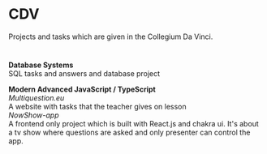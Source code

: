 # CDV
Projects and tasks which are given in the Collegium Da Vinci.

#
****Database Systems****\
SQL tasks and answers and database project

****Modern Advanced JavaScript / TypeScript****\
*Multiquestion.eu*\
A website with tasks that the teacher gives on lesson\
*NowShow-app*\
A frontend only project which is built with React.js and chakra ui. It's about a tv show where questions are asked and only presenter can control the app.

